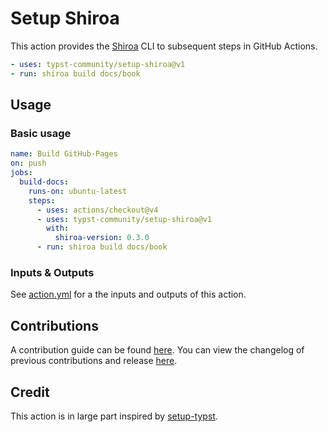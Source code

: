 # Setup Shiroa
This action provides the [Shiroa] CLI to subsequent steps in GitHub Actions.

```yaml
- uses: typst-community/setup-shiroa@v1
- run: shiroa build docs/book
```

## Usage
### Basic usage
```yaml
name: Build GitHub-Pages
on: push
jobs:
  build-docs:
    runs-on: ubuntu-latest
    steps:
      - uses: actions/checkout@v4
      - uses: typst-community/setup-shiroa@v1
        with:
          shiroa-version: 0.3.0
      - run: shiroa build docs/book
```

### Inputs & Outputs
See [action.yml](action.yml) for a the inputs and outputs of this action.

## Contributions
A contribution guide can be found [here](docs/CONTRIBUTING.md). You can view the changelog of previous contributions and release [here](docs/CHANGELOG.md).

## Credit
This action is in large part inspired by [setup-typst].

[setup-typst]: https://github.com/typst-community/setup-typst
[Shiroa]: https://github.com/Myriad-Dreamin/shiroa
